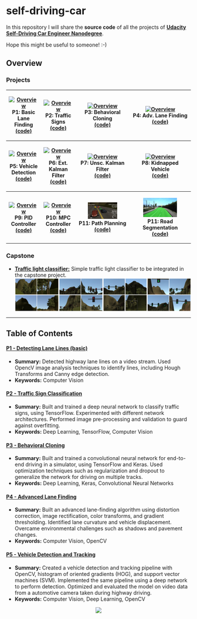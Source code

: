 # self-driving-car

In this repository I will share the **source code** of all the projects of **[Udacity Self-Driving Car Engineer Nanodegree](https://www.udacity.com/course/self-driving-car-engineer-nanodegree--nd013)**.

Hope this might be useful to someone! :-)

## Overview

### Projects

<table style="width:100%">
  <tr>
    <th>
      <p align="center">
           <a href="https://www.youtube.com/watch?v=KlQ-8iD1EFM"><img src="./project_1_lane_finding_basic/img/overview.gif" alt="Overview" width="60%" height="60%"></a>
           <br>P1: Basic Lane Finding
           <br><a href="./project_1_lane_finding_basic" name="p1_code">(code)</a>
      </p>
    </th>
        <th><p align="center">
           <a href="./project_2_traffic_sign_classifier/Traffic_Sign_Classifier.ipynb"><img src="./project_2_traffic_sign_classifier/img/softmax.png" alt="Overview" width="60%" height="60%"></a>
           <br>P2: Traffic Signs
           <br><a href="./project_2_traffic_sign_classifier" name="p2_code">(code)</a>
        </p>
    </th>
       <th><p align="center">
           <a href="https://www.youtube.com/watch?v=gXkMELjZmCc"><img src="./project_3_behavioral_cloning/img/overview.gif" alt="Overview" width="60%" height="60%"></a>
           <br>P3: Behavioral Cloning
           <br><a href="./project_3_behavioral_cloning" name="p3_code">(code)</a>
        </p>
    </th>
        <th><p align="center">
           <a href="https://www.youtube.com/watch?v=g5BhDtoheE4"><img src="./project_4_advanced_lane_finding/img/overview.gif"                         alt="Overview" width="60%" height="60%"></a>
           <br>P4: Adv. Lane Finding
           <br><a href="./project_4_advanced_lane_finding" name="p4_code">(code)</a>
        </p>
    </th>
  </tr>
  <tr>
    <th><p align="center">
           <a href="https://www.youtube.com/watch?v=Cd7p5pnP3e0"><img src="./project_5_vehicle_detection/img/overview.gif"                         alt="Overview" width="60%" height="60%"></a>
           <br>P5: Vehicle Detection
           <br><a href="./project_5_vehicle_detection" name="p5_code">(code)</a>
        </p>
    </th>
        <th><p align="center">
           <a href="./project_6_extended_kalman_filter"><img src="./project_6_extended_kalman_filter/img/overview.jpg"                         alt="Overview" width="60%" height="60%"></a>
           <br>P6: Ext. Kalman Filter
           <br><a href="./project_6_extended_kalman_filter" name="p6_code">(code)</a>
        </p>
    </th>
    <th><p align="center">
           <a href="./project_7_unscented_kalman_filter"><img src="./project_7_unscented_kalman_filter/img/overview.jpg"                         alt="Overview" width="60%" height="60%"></a>
           <br>P7: Unsc. Kalman Filter
           <br><a href="./project_7_unscented_kalman_filter" name="p7_code">(code)</a>
        </p>
    </th>
    <th><p align="center">
           <a href="./project_8_kidnapped_vehicle"><img src="./project_8_kidnapped_vehicle/img/overview.gif"                         alt="Overview" width="60%" height="60%"></a>
           <br>P8: Kidnapped Vehicle
           <br><a href="./project_8_kidnapped_vehicle" name="p8_code">(code)</a>
        </p>
    </th>
  </tr>
  <tr>
    <th><p align="center">
           <a href="https://www.youtube.com/watch?v=w9CETKuJcVM"><img src="./project_9_PID_control/img/overview.gif"                         alt="Overview" width="60%" height="60%"></a>
           <br>P9: PID Controller
           <br><a href="./project_9_PID_control" name="p9_code">(code)</a>
        </p>
    </th>
    <th><p align="center">
           <a href="./project_10_MPC_control"><img src="./project_10_MPC_control/img/overview.gif"                         alt="Overview" width="60%" height="60%"></a>
           <br>P10: MPC Controller
           <br><a href="./project_10_MPC_control" name="p10_code">(code)</a>
        </p>
    </th>
   <th><p align="center">
           <a href="./project_11_path_planning"><img src="./project_11_path_planning/img/overview.jpg"                         alt="Overview" width="60%" height="60%"></a>
           <br>P11: Path Planning
           <br><a href="./project_11_path_planning" name="p11_code">(code)</a>
        </p>
    </th>
    <th><p align="center">
          <a href="./project_12_road_segmentation"><img src="./project_12_road_segmentation/img/overview.jpg"                         alt="Overview" width="60%" height="60%"></a>
           <br>P11: Road Segmentation
           <br><a href="./project_12_road_segmentation" name="p12_code">(code)</a>
        </p>
    </th>
  </tr>
</table>

### Capstone
- [**Traffic light classifier:**](https://github.com/ndrplz/self-driving-car/tree/master/capstone_traffic_light_classifier) Simple traffic light classifier to be integrated in the capstone project.
![simulator_dataset](capstone_traffic_light_classifier/img/simulator_examples.png)

--- 
## Table of Contents

#### [P1 - Detecting Lane Lines (basic)](project_1_lane_finding_basic)
 - **Summary:** Detected highway lane lines on a video stream. Used OpencV image analysis techniques to identify lines, including Hough Transforms and Canny edge detection.
 - **Keywords:** Computer Vision
 
#### [P2 - Traffic Sign Classification](project_2_traffic_sign_classifier)
 - **Summary:** Built and trained a deep neural network to classify traffic signs, using TensorFlow. Experimented with different network architectures. Performed image pre-processing and validation to guard against overfitting.
 - **Keywords:** Deep Learning, TensorFlow, Computer Vision
 
#### [P3 - Behavioral Cloning](project_3_behavioral_cloning)
 - **Summary:** Built and trained a convolutional neural network for end-to-end driving in a simulator, using TensorFlow and Keras. Used optimization techniques such as regularization and dropout to generalize the network for driving on multiple tracks.
 - **Keywords:** Deep Learning, Keras, Convolutional Neural Networks

#### [P4 - Advanced Lane Finding](project_4_advanced_lane_finding)
 - **Summary:** Built an advanced lane-finding algorithm using distortion correction, image rectification, color transforms, and gradient thresholding. Identified lane curvature and vehicle displacement. Overcame environmental challenges such as shadows and pavement changes.
 - **Keywords:** Computer Vision, OpenCV
 
#### [P5 - Vehicle Detection and Tracking](project_5_vehicle_detection)
 - **Summary:** Created a vehicle detection and tracking pipeline with OpenCV, histogram of oriented gradients (HOG), and support vector machines (SVM). Implemented the same pipeline using a deep network to perform detection. Optimized and evaluated the model on video data from a automotive camera taken during highway driving.
 - **Keywords:** Computer Vision, Deep Learning, OpenCV
 
 
<p align="center">
  <img src="https://cdn-images-1.medium.com/max/800/1*dRJ1tz6N3MqO1iCFzlhxZg.jpeg" width="400">
</p>

